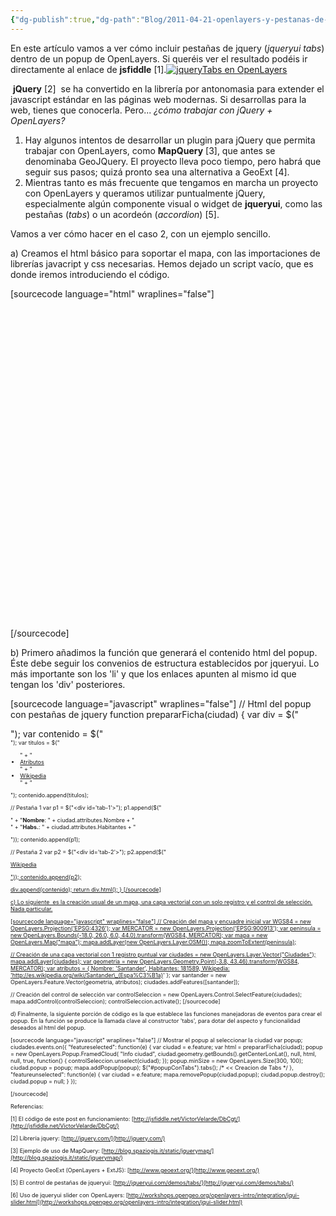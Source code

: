 ```yaml
---
{"dg-publish":true,"dg-path":"Blog/2011-04-21-openlayers-y-pestanas-de-jquery/OpenLayers y pestañas con jQuery.md","permalink":"/blog/2011-04-21-openlayers-y-pestanas-de-jquery/open-layers-y-pestanas-con-j-query/","title":"OpenLayers y pestañas con jQuery","tags":["jquery","jqueryui","openlayers","popup","tabs"]}
---
```



En este artículo vamos a ver cómo incluir pestañas de jquery (_jqueryui tabs_) dentro de un popup de OpenLayers. Si queréis ver el resultado podéis ir directamente al enlace de **jsfiddle** \[1\].[![](Me/Blog/2011-04-21-openlayers-y-pestanas-de-jquery/images/jquerytabsenopenlayers.png "jqueryTabs en OpenLayers")](http://jsfiddle.net/VictorVelarde/DbCgt/)

 **jQuery** \[2\]  se ha convertido en la librería por antonomasia para extender el javascript estándar en las páginas web modernas. Si desarrollas para la web, tienes que conocerla. Pero... _¿cómo trabajar con jQuery + OpenLayers?_

1. Hay algunos intentos de desarrollar un plugin para jQuery que permita trabajar con OpenLayers, como **MapQuery** \[3\], que antes se denominaba GeoJQuery. El proyecto lleva poco tiempo, pero habrá que seguir sus pasos; quizá pronto sea una alternativa a GeoExt \[4\].
2. Mientras tanto es más frecuente que tengamos en marcha un proyecto con OpenLayers y queramos utilizar puntualmente jQuery, especialmente algún componente visual o widget de **jqueryui**, como las pestañas (_tabs_) o un acordeón (_accordion_) \[5\].

Vamos a ver cómo hacer en el caso 2, con un ejemplo sencillo.

a) Creamos el html básico para soportar el mapa, con las importaciones de librerías javacript y css necesarias. Hemos dejado un script vacío, que es donde iremos introduciendo el código.

\[sourcecode language="html" wraplines="false"\] <html> <head> <script src="http://www.openlayers.org/api/OpenLayers.js" type="text/javascript"></script> <script src="https://ajax.googleapis.com/ajax/libs/jquery/1.5.1/jquery.min.js" type="text/javascript"></script> <script src="http://ajax.aspnetcdn.com/ajax/jquery.ui/1.8.9/jquery-ui.min.js" type="text/javascript"></script> <link href="http://ajax.googleapis.com/ajax/libs/jqueryui/1.8.9/themes/base/jquery-ui.css" rel="stylesheet" type="text/css"/> <title>Pestañas de jQuery en OpenLayers</title> </head> <body> <div id="mapa" style="width:512px; height:512px"></div> <script type="text/javascript"></script> </body> </html> \[/sourcecode\]

b) Primero añadimos la función que generará el contenido html del popup. Éste debe seguir los convenios de estructura establecidos por jqueryui. Lo más importante son los 'li' y que los enlaces apunten al mismo id que tengan los 'div' posteriores.

\[sourcecode language="javascript" wraplines="false"\] // Html del popup con pestañas de jquery function prepararFicha(ciudad) { var div = $("<div>"); var contenido = $("<div id='popupConTabs' style='font-size:9px;'>"); var titulos = $("<ul>" + "<li><a href='#tab-1'>Atributos</a></li>" + "<li><a href='#tab-2'>Wikipedia</a></li>" + "</ul>"); contenido.append(titulos);

// Pestaña 1 var p1 = $("<div id='tab-1'>"); p1.append($("<p>" + "<b>Nombre</b>: " + ciudad.attributes.Nombre + "<br/>" + "<b>Habs.</b>: " + ciudad.attributes.Habitantes + "</p>")); contenido.append(p1);

// Pestaña 2 var p2 = $("<div id='tab-2'>"); p2.append($("<p><a href='" + ciudad.attributes.Wikipedia + "'>Wikipedia</b></p>")); contenido.append(p2);

div.append(contenido); return div.html(); } \[/sourcecode\]

c) Lo siguiente  es la creación usual de un mapa, una capa vectorial con un solo registro y el control de selección. Nada particular.

\[sourcecode language="javascript" wraplines="false"\] // Creación del mapa y encuadre inicial var WGS84 = new OpenLayers.Projection('EPSG:4326'); var MERCATOR = new OpenLayers.Projection('EPSG:900913'); var peninsula = new OpenLayers.Bounds(-18.0, 26.0, 6.0, 44.0).transform(WGS84, MERCATOR); var mapa = new OpenLayers.Map("mapa"); mapa.addLayer(new OpenLayers.Layer.OSM()); mapa.zoomToExtent(peninsula);

// Creación de una capa vectorial con 1 registro puntual var ciudades = new OpenLayers.Layer.Vector("Ciudades"); mapa.addLayer(ciudades); var geometria = new OpenLayers.Geometry.Point(-3.8, 43.46).transform(WGS84, MERCATOR); var atributos = { Nombre: 'Santander', Habitantes: 181589, Wikipedia: 'http://es.wikipedia.org/wiki/Santander\_(Espa%C3%B1a)' }; var santander = new OpenLayers.Feature.Vector(geometria, atributos); ciudades.addFeatures(\[santander\]);

// Creación del control de selección var controlSeleccion = new OpenLayers.Control.SelectFeature(ciudades); mapa.addControl(controlSeleccion); controlSeleccion.activate(); \[/sourcecode\]

d) Finalmente, la siguiente porción de código es la que establece las funciones manejadoras de eventos para crear el popup. En la función se produce la llamada clave al constructor 'tabs', para dotar del aspecto y funcionalidad deseados al html del popup.

\[sourcecode language="javascript" wraplines="false"\] // Mostrar el popup al seleccionar la ciudad var popup; ciudades.events.on({ "featureselected": function(e) { var ciudad = e.feature; var html = prepararFicha(ciudad); popup = new OpenLayers.Popup.FramedCloud( "Info ciudad", ciudad.geometry.getBounds().getCenterLonLat(), null, html, null, true, function() { controlSeleccion.unselect(ciudad); }); popup.minSize = new OpenLayers.Size(300, 100); ciudad.popup = popup; mapa.addPopup(popup); $("#popupConTabs").tabs(); /\* << Creacion de Tabs \*/ }, "featureunselected": function(e) { var ciudad = e.feature; mapa.removePopup(ciudad.popup); ciudad.popup.destroy(); ciudad.popup = null; } });

\[/sourcecode\]

Referencias:

\[1\] El código de este post en funcionamiento: [http://jsfiddle.net/VictorVelarde/DbCgt/](http://jsfiddle.net/VictorVelarde/DbCgt/)

\[2\] Librería jquery: [http://jquery.com/](http://jquery.com/)

\[3\] Ejemplo de uso de MapQuery: [http://blog.spaziogis.it/static/jquerymap/](http://blog.spaziogis.it/static/jquerymap/)

\[4\] Proyecto GeoExt (OpenLayers + ExtJS): [http://www.geoext.org/](http://www.geoext.org/)

\[5\] El control de pestañas de jqueryui: [http://jqueryui.com/demos/tabs/](http://jqueryui.com/demos/tabs/)

\[6\] Uso de jqueryui slider con OpenLayers: [http://workshops.opengeo.org/openlayers-intro/integration/jqui-slider.html](http://workshops.opengeo.org/openlayers-intro/integration/jqui-slider.html)
